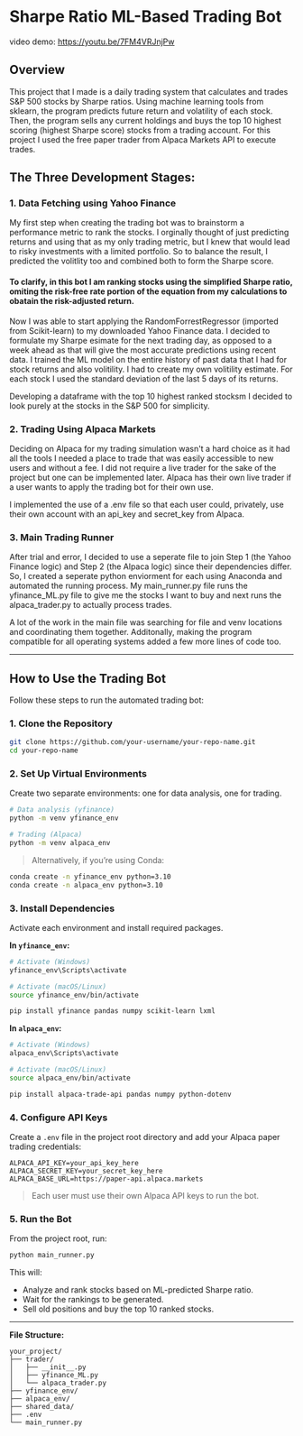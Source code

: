 # Sharpe Ratio ML-Based Trading Bot

video demo: https://youtu.be/7FM4VRJnjPw   

## Overview

This project that I made is a daily trading system that calculates and trades S&P 500 stocks by Sharpe ratios. Using machine learning tools from sklearn, the program predicts future return and volatility of each stock. Then, the program sells any current holdings and buys the top 10 highest scoring (highest Sharpe score) stocks from a trading account. For this project I used the free paper trader from Alpaca Markets API to execute trades.

## The Three Development Stages:
### 1. Data Fetching using Yahoo Finance
My first step when creating the trading bot was to brainstorm a performance metric to rank the stocks. I orginally thought of just predicting returns and using that as my only trading metric, but I knew that would lead to risky investments with a limited portfolio. So to balance the result, I predicted the volitlity too and combined both to form the Sharpe score.

#### To clarify, in this bot I am ranking stocks using the simplified Sharpe ratio, omiting the risk-free rate portion of the equation from my calculations to obatain the risk-adjusted return.

Now I was able to start applying the RandomForrestRegressor (imported from Scikit-learn) to my downloaded Yahoo Finance data. I decided to formulate my Sharpe esimate for the next trading day, as opposed to a week ahead as that will give the most accurate predictions using recent data. I trained the ML model on the entire history of past data that I had for stock returns and also volitility. I had to create my own volitility estimate. For each stock I used the standard deviation of the last 5 days of its returns. 

Developing a dataframe with the top 10 highest ranked stocksm I decided to look purely at the stocks in the S&P 500 for simplicity. 

### 2. Trading Using Alpaca Markets

Deciding on Alpaca for my trading simulation wasn't a hard choice as it had all the tools I needed a place to trade that was easily accessible to new users and without a fee. I did not require a live trader for the sake of the project but one can be implemented later. Alpaca has their own live trader if a user wants to apply the trading bot for their own use.

I implemented the use of a .env file so that each user could, privately, use their own account with an api_key and secret_key from Alpaca.

### 3. Main Trading Runner

After trial and error, I decided to use a seperate file to join Step 1 (the Yahoo Finance logic) and Step 2 (the Alpaca logic) since their dependencies differ. So, I created a seperate python enviorment for each using Anaconda and automated the running process. My main_runner.py file runs the yfinance_ML.py file to give me the stocks I want to buy and next runs the alpaca_trader.py to actually process trades. 

A lot of the work in the main file was searching for file and venv locations and coordinating them together. Additonally, making the program compatible for all operating systems added a few more lines of code too.

---

## How to Use the Trading Bot

Follow these steps to run the automated trading bot:

### 1. Clone the Repository

```bash
git clone https://github.com/your-username/your-repo-name.git
cd your-repo-name
```

### 2. Set Up Virtual Environments

Create two separate environments: one for data analysis, one for trading.

```bash
# Data analysis (yfinance)
python -m venv yfinance_env

# Trading (Alpaca)
python -m venv alpaca_env
```

> Alternatively, if you’re using Conda:
```bash
conda create -n yfinance_env python=3.10
conda create -n alpaca_env python=3.10
```

### 3. Install Dependencies

Activate each environment and install required packages.

**In `yfinance_env`:**

```bash
# Activate (Windows)
yfinance_env\Scripts\activate

# Activate (macOS/Linux)
source yfinance_env/bin/activate

pip install yfinance pandas numpy scikit-learn lxml
```

**In `alpaca_env`:**

```bash
# Activate (Windows)
alpaca_env\Scripts\activate

# Activate (macOS/Linux)
source alpaca_env/bin/activate

pip install alpaca-trade-api pandas numpy python-dotenv
```

### 4. Configure API Keys

Create a `.env` file in the project root directory and add your Alpaca paper trading credentials:

```env
ALPACA_API_KEY=your_api_key_here
ALPACA_SECRET_KEY=your_secret_key_here
ALPACA_BASE_URL=https://paper-api.alpaca.markets
```

> Each user must use their own Alpaca API keys to run the bot.

### 5. Run the Bot

From the project root, run:

```bash
python main_runner.py
```

This will:

- Analyze and rank stocks based on ML-predicted Sharpe ratio.
- Wait for the rankings to be generated.
- Sell old positions and buy the top 10 ranked stocks.

---

**File Structure:**

```
your_project/
├── trader/
│   ├── __init__.py
│   ├── yfinance_ML.py
│   └── alpaca_trader.py
├── yfinance_env/
├── alpaca_env/
├── shared_data/
├── .env
└── main_runner.py
```
